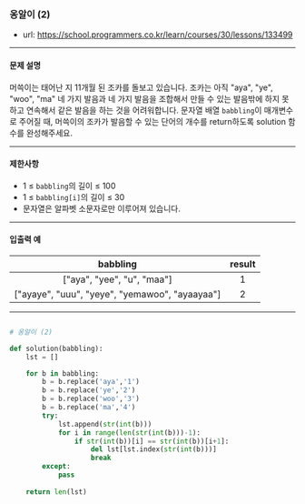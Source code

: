 ### 옹알이 (2)

 - url: https://school.programmers.co.kr/learn/courses/30/lessons/133499
 
 --------
 
#### 문제 설명
머쓱이는 태어난 지 11개월 된 조카를 돌보고 있습니다. 조카는 아직 "aya", "ye", "woo", "ma" 네 가지 발음과 네 가지 발음을 조합해서 만들 수 있는 발음밖에 하지 못하고 연속해서 같은 발음을 하는 것을 어려워합니다. 문자열 배열 `babbling`이 매개변수로 주어질 때, 머쓱이의 조카가 발음할 수 있는 단어의 개수를 return하도록 solution 함수를 완성해주세요.

--------

#### 제한사항
 - 1 ≤ `babbling`의 길이 ≤ 100
 - 1 ≤ `babbling[i]`의 길이 ≤ 30
 - 문자열은 알파벳 소문자로만 이루어져 있습니다.

--------
 
#### 입출력 예
 |babbling|result|
 |:---:|:---:|
 |["aya", "yee", "u", "maa"]|1|
 |["ayaye", "uuu", "yeye", "yemawoo", "ayaayaa"]|2|

--------

```python

# 옹알이 (2)

def solution(babbling):
    lst = []

    for b in babbling:
        b = b.replace('aya','1')
        b = b.replace('ye','2')
        b = b.replace('woo','3')
        b = b.replace('ma','4')
        try:
            lst.append(str(int(b)))
            for i in range(len(str(int(b)))-1):
                if str(int(b))[i] == str(int(b))[i+1]:
                    del lst[lst.index(str(int(b)))]
                    break
        except:
            pass
        
    return len(lst)

```